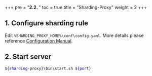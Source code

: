 +++
pre = "<b>2.2. </b>"
toc = true
title = "Sharding-Proxy"
weight = 2
+++

## 1. Configure sharding rule

Edit `%SHARDING_PROXY_HOME%\conf\config.yaml`. More details please reference [Configuration Manual](/en/manual/sharding-proxy/configuration/). 

## 2. Start server

```sh
${sharding-proxy}\bin\start.sh ${port}
```
